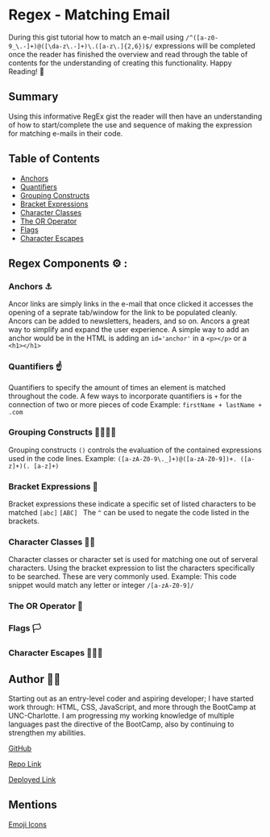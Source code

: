 # Regex - Matching Email

During this gist tutorial how to match an e-mail using `/^([a-z0-9_\.-]+)@([\da-z\.-]+)\.([a-z\.]{2,6})$/` expressions will be completed once the reader has finished the overview and read through the table of contents for the understanding of creating this functionality.
Happy Reading! 📖

## Summary

Using this informative RegEx gist the reader will then have an understanding of how to start/complete the use and sequence of making the expression for matching e-mails in their code.

## Table of Contents

- [Anchors](#anchors)
- [Quantifiers](#quantifiers)
- [Grouping Constructs](#grouping-constructs)
- [Bracket Expressions](#bracket-expressions)
- [Character Classes](#character-classes)
- [The OR Operator](#the-or-operator)
- [Flags](#flags)
- [Character Escapes](#character-escapes)

## Regex Components ⚙️ :

### Anchors ⚓
Ancor links are simply links in the e-mail that once clicked it accesses the opening of a seprate tab/window for the link to be populated cleanly. Ancors can be added to newsletters, headers, and so on. Ancors a great way to simplify and expand the user experience.
A simple way to add an anchor would be in the HTML is adding an ``id='anchor'`` in a ``<p></p>`` or a ``<h1></h1>``
### Quantifiers ☝️
Quantifiers to specify the amount of times an element is matched throughout the code. 
A few ways to incorporate quantifiers is ``+`` for the connection of two or more pieces of code 
Example: `` firstName + lastName + .com ``
### Grouping Constructs 👨‍👩‍👦‍👦
Grouping constructs `` () `` controls the evaluation of the contained expressions used in the code lines. 
Example: `` ([a-zA-Z0-9\._]+)@([a-zA-Z0-9])+. ([a-z]+)(. [a-z]+) ``
### Bracket Expressions 😬
Bracket expressions these indicate a specific set of listed characters to be matched `` [abc] `` ``[ABC] ``
The `` ^ `` can be used to negate the code listed in the brackets.
### Character Classes 👨‍🏫
Character classes or character set is used for matching one out of serveral characters. Using the bracket expression to list the characters specifically to be searched.
These are very commonly used.
Example: This code snippet would match any letter or integer
`` /[a-zA-Z0-9]/ ``
### The OR Operator 🔧

### Flags 🏳️

### Character Escapes 🏃🏻‍♀️

## Author ✍🏼

Starting out as an entry-level coder and aspiring developer; I have started work through: HTML, CSS, JavaScript, and more through the BootCamp at UNC-Charlotte. I am progressing my working knowledge of multiple languages past the directive of the BootCamp, also by continuing to strengthen my abilities.

[GitHub](#https://github.com/KEINance)

[Repo Link](#https://github.com/KEINance/regex)

[Deployed Link](#https://keinance.github.io/regex/)

## Mentions
[Emoji Icons](#https://emojidb.org/components-emojis?user_typed_query=1&utm_source=user_search)